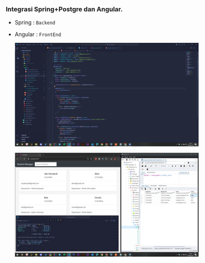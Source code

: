 ### Integrasi Spring+Postgre dan Angular.

- Spring : `Backend` 
- Angular : `FrontEnd`

    ![](image-1.png)
    
    ![](image.png)